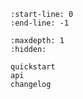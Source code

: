 ```{include} ../README.md
:start-line: 0
:end-line: -1
```

```{toctree}
:maxdepth: 1
:hidden:

quickstart
api
changelog
```
